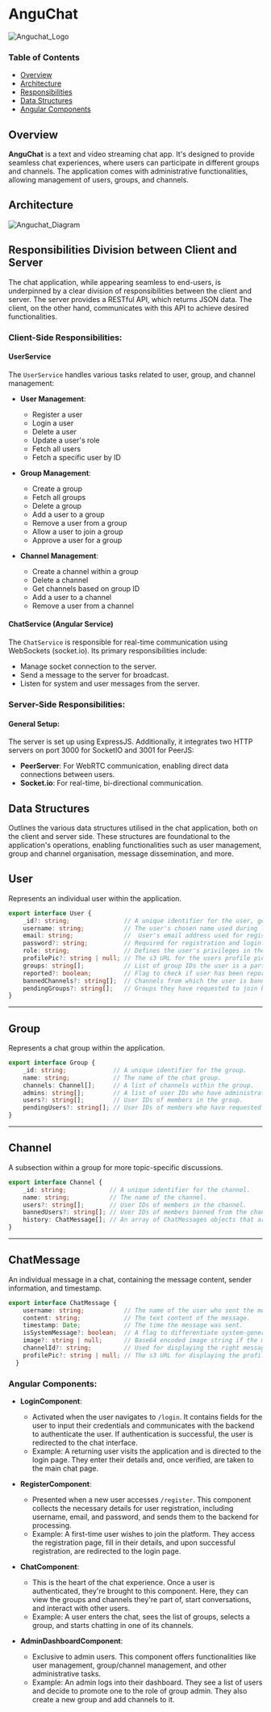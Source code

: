 
# AnguChat


![Anguchat_Logo](https://github.com/ejbolts/Text-video-chat-app/assets/86194451/75381862-65d2-4ae1-9b93-222fd8135a49)

### Table of Contents

- [Overview](#Overview)
- [Architecture](#Architecture)
- [Responsibilities](#Responsibilities)
- [Data Structures](#Data_Structures)
- [Angular Components](#Angular_Components)

<a name="Overview"></a>
## Overview

**AnguChat** is a text and video streaming chat app. It's designed to provide seamless chat experiences, where users can participate in different groups and channels. The application comes with administrative functionalities, allowing management of users, groups, and channels.

<a name="Architecture"></a>
## Architecture

![Anguchat_Diagram](https://github.com/ejbolts/Text-video-chat-app/assets/86194451/cc6729fd-a50d-4864-a716-c1f87daeda8b)

## Responsibilities Division between Client and Server

The chat application, while appearing seamless to end-users, is underpinned by a clear division of responsibilities between the client and server. The server provides a RESTful API, which returns JSON data. The client, on the other hand, communicates with this API to achieve desired functionalities.
<a name="Responsibilities"></a>
### Client-Side Responsibilities:

#### UserService 


The `UserService` handles various tasks related to user, group, and channel management:

- **User Management**:
  - Register a user
  - Login a user
  - Delete a user
  - Update a user's role
  - Fetch all users
  - Fetch a specific user by ID

- **Group Management**:
  - Create a group
  - Fetch all groups
  - Delete a group
  - Add a user to a group
  - Remove a user from a group
  - Allow a user to join a group
  - Approve a user for a group

- **Channel Management**:
  - Create a channel within a group
  - Delete a channel
  - Get channels based on group ID
  - Add a user to a channel
  - Remove a user from a channel

#### ChatService (Angular Service)

The `ChatService` is responsible for real-time communication using WebSockets (socket.io). Its primary responsibilities include:

- Manage socket connection to the server.
- Send a message to the server for broadcast.
- Listen for system and user messages from the server.

### Server-Side Responsibilities:

#### General Setup:

The server is set up using ExpressJS. Additionally, it integrates two HTTP servers on port 3000 for SocketIO and 3001 for PeerJS:

- **PeerServer**: For WebRTC communication, enabling direct data connections between users.
- **Socket.io**: For real-time, bi-directional communication.



<a name="Data_Structures"></a>
## Data Structures

Outlines the various data structures utilised in the chat application, both on the client and server side. These structures are foundational to the application's operations, enabling functionalities such as user management, group and channel organisation, message dissemination, and more.


## User

Represents an individual user within the application. 

```typescript
export interface User {
    _id?: string;               // A unique identifier for the user, generated on the server-side upon registration. Optional because when registering a new user, might not have the ID yet. It'll be created in the backend.
    username: string;           // The user's chosen name used during login and displayed in chat rooms. Required for registration and login
    email: string;              //  User's email address used for registration. 
    password?: string;          // Required for registration and login. Marked as optional here because dont want to carry the password around in every user object once logged in.
    role: string;               // Defines the user's privileges in the system. Roles can be 'user', 'groupAdmin', or 'superAdmin'.
    profilePic?: string | null; // The s3 URL for the users profile picture
    groups: string[];           // List of group IDs the user is a part of
    reported?: boolean;         // Flag to check if user has been reported
    bannedChannels?: string[];  // Channels from which the user is banned
    pendingGroups?: string[];   // Groups they have requested to join but not approved yet
}
```
---
## Group

Represents a chat group within the application.

```typescript
export interface Group {
    _id: string;             // A unique identifier for the group.
    name: string;            // The name of the chat group.
    channels: Channel[];     // A list of channels within the group.
    admins: string[];        // A list of user IDs who have administrative rights over the group.
    users?: string[];        // User IDs of members in the group.
    pendingUsers?: string[]; // User IDs of members who have requested to join the group and are awaiting approval.
}
```
---
## Channel

A subsection within a group for more topic-specific discussions.

```typescript
export interface Channel {
    _id: string;            // A unique identifier for the channel.
    name: string;           // The name of the channel.
    users?: string[];       // User IDs of members in the channel.
    bannedUsers?: string[]; // User IDs of members banned from the channel.
    history: ChatMessage[]; // An array of ChatMessages objects that are loaded in for DB upon login.
}
```
---
## ChatMessage

An individual message in a chat, containing the message content, sender information, and timestamp.

```typescript
export interface ChatMessage {
    username: string;           // The name of the user who sent the message.
    content: string;            // The text content of the message.
    timestamp: Date;            // The time the message was sent.
    isSystemMessage?: boolean;  // A flag to differentiate system-generated messages from user messages.
    image?: string | null;      // Base64 encoded image string if the message contains an image attachment.
    channelId?: string;         // Used for displaying the right message in the correct channel.
    profilePic?: string | null; // The s3 URL for displaying the profile picture of the user.
  }
```
<a name="Angular_Components"></a>

### Angular Components:

- **LoginComponent**:
  - Activated when the user navigates to `/login`. It contains fields for the user to input their credentials and communicates with the backend to authenticate the user. If authentication is successful, the user is redirected to the chat interface.
  - Example: A returning user visits the application and is directed to the login page. They enter their details and, once verified, are taken to the main chat page.

- **RegisterComponent**:
  - Presented when a new user accesses `/register`. This component collects the necessary details for user registration, including username, email, and password, and sends them to the backend for processing.
  - Example: A first-time user wishes to join the platform. They access the registration page, fill in their details, and upon successful registration, are redirected to the login page.

- **ChatComponent**:
  - This is the heart of the chat experience. Once a user is authenticated, they're brought to this component. Here, they can view the groups and channels they're part of, start conversations, and interact with other users.
  - Example: A user enters the chat, sees the list of groups, selects a group, and starts chatting in one of its channels.

- **AdminDashboardComponent**:
  - Exclusive to admin users. This component offers functionalities like user management, group/channel management, and other administrative tasks.
  - Example: An admin logs into their dashboard. They see a list of users and decide to promote one to the role of group admin. They also create a new group and add channels to it.
